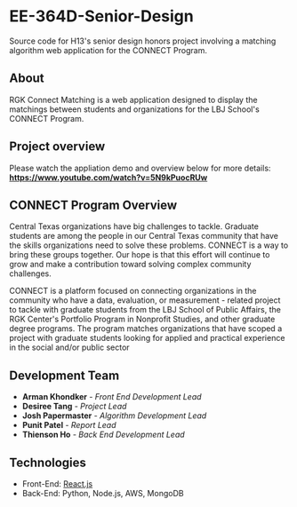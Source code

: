 # EE-364D-Senior-Design
Source code for H13's senior design honors project involving a matching algorithm web application for the CONNECT Program.

## About
RGK Connect Matching is a web application designed to display the matchings between students and organizations for the LBJ School's CONNECT Program.

## Project overview
Please watch the appliation demo and overview below for more details: <br />
<b>https://www.youtube.com/watch?v=5N9kPuocRUw</b>

## CONNECT Program Overview 
Central Texas organizations have big challenges to tackle. Graduate students are among the people in our Central Texas community that have the skills organizations need to solve these problems.  CONNECT is a way to bring these groups together. Our hope is that this effort will continue to grow and make a contribution toward solving complex community challenges. 

CONNECT is a platform focused on connecting organizations in the community who have a data, evaluation, or measurement - related project to tackle with graduate students from the LBJ School of Public Affairs, the RGK Center's Portfolio Program in Nonprofit Studies, and other graduate degree programs. The program matches organizations that have scoped a project with graduate students looking for applied and practical experience in the social and/or public sector

## Development Team 

* **Arman Khondker** - *Front End Development Lead*
* **Desiree Tang** - *Project Lead*
* **Josh Papermaster** - *Algorithm Development Lead*
* **Punit Patel** - *Report Lead*
* **Thienson Ho** - *Back End Development Lead*

## Technologies

* Front-End: [React.js](https://reactjs.org)
* Back-End: Python, Node.js, AWS, MongoDB

